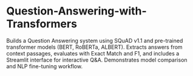 # Question-Answering-with-Transformers
Builds a Question Answering system using SQuAD v1.1 and pre-trained transformer models (BERT, RoBERTa, ALBERT). Extracts answers from context passages, evaluates with Exact Match and F1, and includes a Streamlit interface for interactive Q&amp;A. Demonstrates model comparison and NLP fine-tuning workflow.
